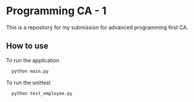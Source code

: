 
# Programming CA - 1
This is a repository for my submission for advanced programming first CA.

## How to use

To run the application

```bash
  python main.py
```

To run the unittest

```bash
  python test_employee.py
```
